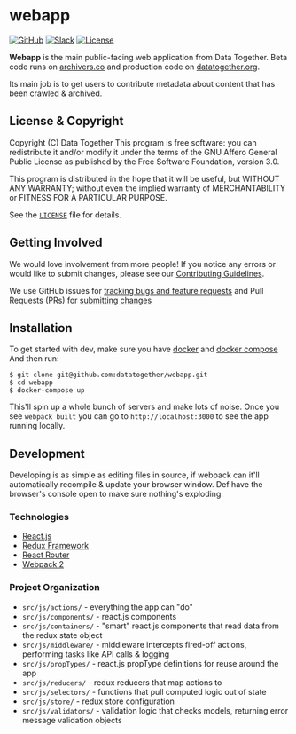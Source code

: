 # webapp
<!-- Repo Badges for: Github Project, Slack, License-->

[![GitHub](https://img.shields.io/badge/project-Data_Together-487b57.svg?style=flat-square)](http://github.com/datatogether)
[![Slack](https://img.shields.io/badge/slack-Archivers-b44e88.svg?style=flat-square)](https://archivers-slack.herokuapp.com/)
[![License](https://img.shields.io/github/license/mashape/apistatus.svg)](./LICENSE)

**Webapp** is the main public-facing web application from Data Together. Beta code runs on [archivers.co](https://archivers.co) and production code on [datatogether.org](https://datatogether.org).

Its main job is to get users to contribute metadata about content that has been crawled & archived.

## License & Copyright

Copyright (C) <year> Data Together
This program is free software: you can redistribute it and/or modify it under
the terms of the GNU Affero General Public License as published by the Free Software
Foundation, version 3.0.

This program is distributed in the hope that it will be useful, but WITHOUT ANY
WARRANTY; without even the implied warranty of MERCHANTABILITY or FITNESS FOR A
PARTICULAR PURPOSE.

See the [`LICENSE`](./LICENSE) file for details.

## Getting Involved

We would love involvement from more people! If you notice any errors or would like to submit changes, please see our [Contributing Guidelines](./.github/CONTRIBUTING.md).

We use GitHub issues for [tracking bugs and feature requests](https://github.com/datatogether/webapp/issues) and Pull Requests (PRs) for [submitting changes](https://github.com/datatogether/webapp/pulls)


## Installation

To get started with dev, make sure you have [docker](https://store.docker.com/search?type=edition&offering=community) and [docker compose](https://docs.docker.com/compose/install/) And then run:

```shell
$ git clone git@github.com:datatogether/webapp.git
$ cd webapp
$ docker-compose up
```

This'll spin up a whole bunch of servers and make lots of noise. Once you see `webpack built` you can go to `http://localhost:3000` to see the app running locally.

## Development

Developing is as simple as editing files in source, if webpack can it'll automatically recompile & update your browser window. Def have the browser's console open to make sure nothing's exploding.

### Technologies

* [React.js](https://facebook.github.io/react/)
* [Redux Framework](https://redux.js.org/)
* [React Router](https://reacttraining.com/react-router/)
* [Webpack 2](https://webpack.js.org)

### Project Organization

* `src/js/actions/` - everything the app can "do"
* `src/js/components/` - react.js components
* `src/js/containers/` - "smart" react.js components that read data from the redux state object
* `src/js/middleware/` - middleware intercepts fired-off actions, performing tasks like API calls & logging
* `src/js/propTypes/` - react.js propType definitions for reuse around the app
* `src/js/reducers/` - redux reducers that map actions to
* `src/js/selectors/` - functions that pull computed logic out of state
* `src/js/store/` - redux store configuration
* `src/js/validators/` - validation logic that checks models, returning error message validation objects
